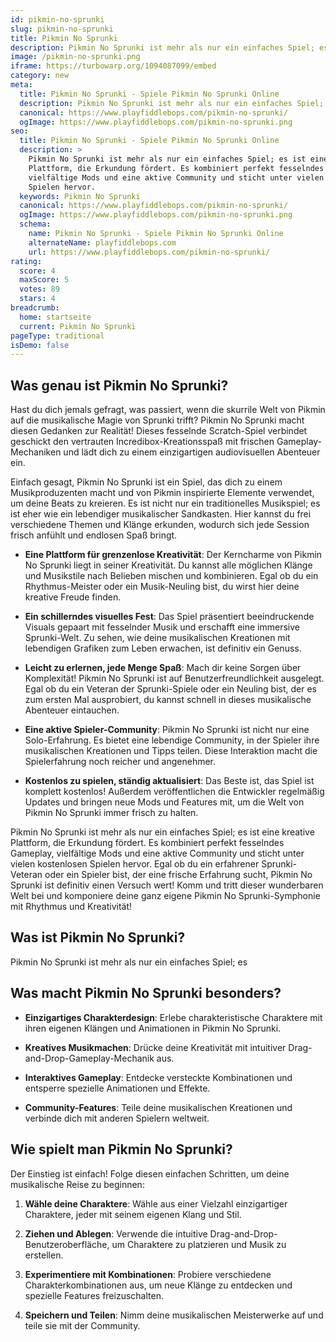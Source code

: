 ```yaml
---
id: pikmin-no-sprunki
slug: pikmin-no-sprunki
title: Pikmin No Sprunki
description: Pikmin No Sprunki ist mehr als nur ein einfaches Spiel; es
image: /pikmin-no-sprunki.png
iframe: https://turbowarp.org/1094087099/embed
category: new
meta:
  title: Pikmin No Sprunki - Spiele Pikmin No Sprunki Online
  description: Pikmin No Sprunki ist mehr als nur ein einfaches Spiel; es
  canonical: https://www.playfiddlebops.com/pikmin-no-sprunki/
  ogImage: https://www.playfiddlebops.com/pikmin-no-sprunki.png
seo:
  title: Pikmin No Sprunki - Spiele Pikmin No Sprunki Online
  description: >
    Pikmin No Sprunki ist mehr als nur ein einfaches Spiel; es ist eine kreative
    Plattform, die Erkundung fördert. Es kombiniert perfekt fesselndes Gameplay,
    vielfältige Mods und eine aktive Community und sticht unter vielen kostenlosen
    Spielen hervor.
  keywords: Pikmin No Sprunki
  canonical: https://www.playfiddlebops.com/pikmin-no-sprunki/
  ogImage: https://www.playfiddlebops.com/pikmin-no-sprunki.png
  schema:
    name: Pikmin No Sprunki - Spiele Pikmin No Sprunki Online
    alternateName: playfiddlebops.com
    url: https://www.playfiddlebops.com/pikmin-no-sprunki/
rating:
  score: 4
  maxScore: 5
  votes: 89
  stars: 4
breadcrumb:
  home: startseite
  current: Pikmin No Sprunki
pageType: traditional
isDemo: false
---
```


## Was genau ist Pikmin No Sprunki?

Hast du dich jemals gefragt, was passiert, wenn die skurrile Welt von Pikmin auf die musikalische Magie von Sprunki trifft? Pikmin No Sprunki macht diesen Gedanken zur Realität! Dieses fesselnde Scratch-Spiel verbindet geschickt den vertrauten Incredibox-Kreationsspaß mit frischen Gameplay-Mechaniken und lädt dich zu einem einzigartigen audiovisuellen Abenteuer ein.

Einfach gesagt, Pikmin No Sprunki ist ein Spiel, das dich zu einem Musikproduzenten macht und von Pikmin inspirierte Elemente verwendet, um deine Beats zu kreieren. Es ist nicht nur ein traditionelles Musikspiel; es ist eher wie ein lebendiger musikalischer Sandkasten. Hier kannst du frei verschiedene Themen und Klänge erkunden, wodurch sich jede Session frisch anfühlt und endlosen Spaß bringt.

- **Eine Plattform für grenzenlose Kreativität**: Der Kerncharme von Pikmin No Sprunki liegt in seiner Kreativität. Du kannst alle möglichen Klänge und Musikstile nach Belieben mischen und kombinieren. Egal ob du ein Rhythmus-Meister oder ein Musik-Neuling bist, du wirst hier deine kreative Freude finden.

- **Ein schillerndes visuelles Fest**: Das Spiel präsentiert beeindruckende Visuals gepaart mit fesselnder Musik und erschafft eine immersive Sprunki-Welt. Zu sehen, wie deine musikalischen Kreationen mit lebendigen Grafiken zum Leben erwachen, ist definitiv ein Genuss.

- **Leicht zu erlernen, jede Menge Spaß**: Mach dir keine Sorgen über Komplexität! Pikmin No Sprunki ist auf Benutzerfreundlichkeit ausgelegt. Egal ob du ein Veteran der Sprunki-Spiele oder ein Neuling bist, der es zum ersten Mal ausprobiert, du kannst schnell in dieses musikalische Abenteuer eintauchen.

- **Eine aktive Spieler-Community**: Pikmin No Sprunki ist nicht nur eine Solo-Erfahrung. Es bietet eine lebendige Community, in der Spieler ihre musikalischen Kreationen und Tipps teilen. Diese Interaktion macht die Spielerfahrung noch reicher und angenehmer.

- **Kostenlos zu spielen, ständig aktualisiert**: Das Beste ist, das Spiel ist komplett kostenlos! Außerdem veröffentlichen die Entwickler regelmäßig Updates und bringen neue Mods und Features mit, um die Welt von Pikmin No Sprunki immer frisch zu halten.

Pikmin No Sprunki ist mehr als nur ein einfaches Spiel; es ist eine kreative Plattform, die Erkundung fördert. Es kombiniert perfekt fesselndes Gameplay, vielfältige Mods und eine aktive Community und sticht unter vielen kostenlosen Spielen hervor. Egal ob du ein erfahrener Sprunki-Veteran oder ein Spieler bist, der eine frische Erfahrung sucht, Pikmin No Sprunki ist definitiv einen Versuch wert! Komm und tritt dieser wunderbaren Welt bei und komponiere deine ganz eigene Pikmin No Sprunki-Symphonie mit Rhythmus und Kreativität!

## Was ist Pikmin No Sprunki?

Pikmin No Sprunki ist mehr als nur ein einfaches Spiel; es

## Was macht Pikmin No Sprunki besonders?

- **Einzigartiges Charakterdesign**: Erlebe charakteristische Charaktere mit ihren eigenen Klängen und Animationen in Pikmin No Sprunki.

- **Kreatives Musikmachen**: Drücke deine Kreativität mit intuitiver Drag-and-Drop-Gameplay-Mechanik aus.

- **Interaktives Gameplay**: Entdecke versteckte Kombinationen und entsperre spezielle Animationen und Effekte.

- **Community-Features**: Teile deine musikalischen Kreationen und verbinde dich mit anderen Spielern weltweit.

## Wie spielt man Pikmin No Sprunki?

Der Einstieg ist einfach! Folge diesen einfachen Schritten, um deine musikalische Reise zu beginnen:

1. **Wähle deine Charaktere**: Wähle aus einer Vielzahl einzigartiger Charaktere, jeder mit seinem eigenen Klang und Stil.

1. **Ziehen und Ablegen**: Verwende die intuitive Drag-and-Drop-Benutzeroberfläche, um Charaktere zu platzieren und Musik zu erstellen.

1. **Experimentiere mit Kombinationen**: Probiere verschiedene Charakterkombinationen aus, um neue Klänge zu entdecken und spezielle Features freizuschalten.

1. **Speichern und Teilen**: Nimm deine musikalischen Meisterwerke auf und teile sie mit der Community.